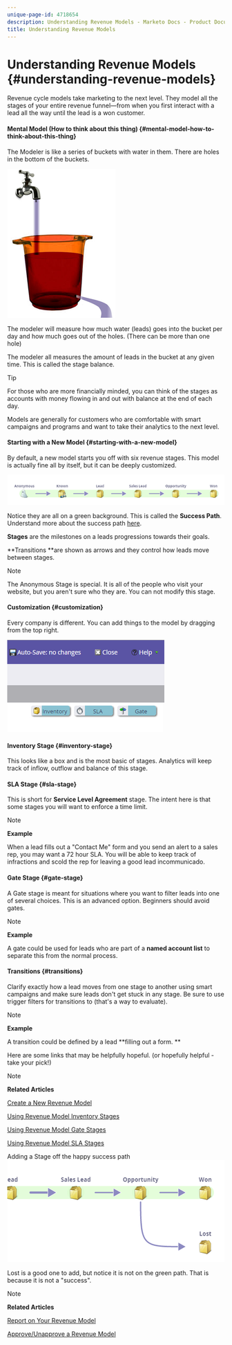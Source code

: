 ```yaml
---
unique-page-id: 4718654
description: Understanding Revenue Models - Marketo Docs - Product Documentation
title: Understanding Revenue Models
---
```


# Understanding Revenue Models {#understanding-revenue-models}

Revenue cycle models take marketing to the next level. They model all the stages of your entire revenue funnel—from when you first interact with a lead all the way until the lead is a won customer.

#### Mental Model (How to think about this thing) {#mental-model-how-to-think-about-this-thing}

The Modeler is like a series of buckets with water in them. There are holes in the bottom of the buckets.

![](assets/image2015-6-12-10-3a14-3a4.png)

The modeler will measure how much water (leads) goes into the bucket per day and how much goes out of the holes. (There can be more than one hole)

The modeler all measures the amount of leads in the bucket at any given time. This is called the stage balance.

>[!TIP]
>
>For those who are more financially minded, you can think of the stages as accounts with money flowing in and out with balance at the end of each day.

Models are generally for customers who are comfortable with smart campaigns and programs and want to take their analytics to the next level.  

#### Starting with a New Model {#starting-with-a-new-model}

By default, a new model starts you off with six revenue stages. This model is actually fine all by itself, but it can be deeply customized.&nbsp;

![](assets/image2015-6-12-9-3a43-3a11.png)

Notice they are all on a green background. This is called the **Success Path**. Understand more about the success path [here](understanding-revenue-model-success-path.md).

**Stages** are the milestones on a leads progressions towards their goals.

**Transitions **are shown as arrows and they control how leads move between stages.

>[!NOTE]
>
>The Anonymous Stage is special. It is all of the people who visit your website, but you aren't sure who they are. You can not modify this stage.

#### Customization {#customization}

Every company is different. You can add things to the model by dragging from the top right.

![](assets/image2015-6-12-9-3a45-3a36.png)

#### Inventory Stage {#inventory-stage}

This looks like a box and is the most basic of stages. Analytics will keep track of inflow, outflow and balance of this stage.

#### SLA Stage {#sla-stage}

This is short for **Service Level Agreement** stage. The intent here is that some stages you will want to enforce a time limit.

>[!NOTE]
>
>**Example**
>
>When a lead fills out a "Contact Me" form and you send an alert to a sales rep, you may want a 72 hour SLA. You will be able to keep track of infractions and scold the rep for leaving a good lead incommunicado.

#### Gate Stage {#gate-stage}

A Gate stage is meant for situations where you want to filter leads into one of several choices. This is an advanced option. Beginners should avoid gates.

>[!NOTE]
>
>**Example**
>
>A gate could be used for leads who are part of a **named account list** to separate this from the normal process.

#### Transitions {#transitions}

Clarify exactly how a lead moves from one stage to another using smart campaigns and make sure leads don't get stuck in any stage. Be sure to use trigger filters for transitions to (that's a way to evaluate).&nbsp;

>[!NOTE]
>
>**Example**
>
>A transition could be defined by a lead **filling out a form. **

Here are some links that may be helpfully hopeful. (or hopefully helpful - take your pick!)

>[!NOTE]
>
>**Related Articles**
>
>[Create a New Revenue Model](create-a-new-revenue-model.md)
>
>[Using Revenue Model Inventory Stages](using-revenue-model-inventory-stages.md)
>
>[Using Revenue Model Gate Stages](using-revenue-model-gate-stages.md)
>
>[Using Revenue Model SLA Stages](using-revenue-model-sla-stages.md)

Adding a Stage off the happy success path   ![](assets/image2015-6-12-10-3a10-3a26.png)

Lost is a good one to add, but notice it is not on the green path. That is because it is not a "success".

>[!NOTE]
>
>**Related Articles**
>
>[Report on Your Revenue Model](report-on-your-revenue-model.md)
>
>[Approve/Unapprove a Revenue Model](approve-unapprove-a-revenue-model.md)

